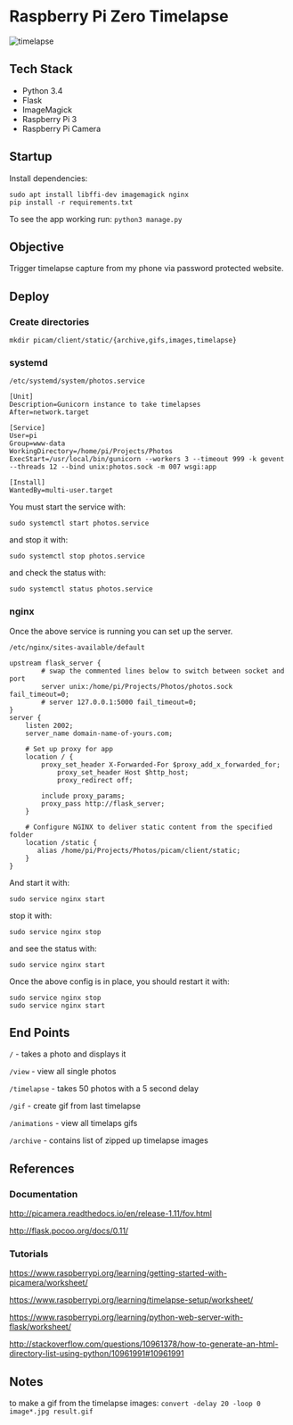 # Raspberry Pi Zero Timelapse

![timelapse](https://github.com/mimiflynn/rpi-timelapse/blob/master/result.gif)

## Tech Stack

- Python 3.4
- Flask
- ImageMagick
- Raspberry Pi 3
- Raspberry Pi Camera

## Startup

Install dependencies:

```
sudo apt install libffi-dev imagemagick nginx
pip install -r requirements.txt
```

To see the app working run:
`python3 manage.py`

## Objective

Trigger timelapse capture from my phone via password protected website.

## Deploy

### Create directories

```buildoutcfg
mkdir picam/client/static/{archive,gifs,images,timelapse}
```

### systemd

`/etc/systemd/system/photos.service`

```buildoutcfg
[Unit]
Description=Gunicorn instance to take timelapses
After=network.target

[Service]
User=pi
Group=www-data
WorkingDirectory=/home/pi/Projects/Photos
ExecStart=/usr/local/bin/gunicorn --workers 3 --timeout 999 -k gevent --threads 12 --bind unix:photos.sock -m 007 wsgi:app

[Install]
WantedBy=multi-user.target
```

You must start the service with:

```buildoutcfg
sudo systemctl start photos.service
```

and stop it with:

```buildoutcfg
sudo systemctl stop photos.service
```

and check the status with:

```buildoutcfg
sudo systemctl status photos.service
```


### nginx

Once the above service is running you can set up the server.

`/etc/nginx/sites-available/default`

```buildoutcfg
upstream flask_server {
        # swap the commented lines below to switch between socket and port
        server unix:/home/pi/Projects/Photos/photos.sock fail_timeout=0;
        # server 127.0.0.1:5000 fail_timeout=0;
}
server {
	listen 2002;
	server_name domain-name-of-yours.com;

	# Set up proxy for app
	location / {
	    proxy_set_header X-Forwarded-For $proxy_add_x_forwarded_for;
            proxy_set_header Host $http_host;
            proxy_redirect off;

	    include proxy_params;
	    proxy_pass http://flask_server;
	}
	
	# Configure NGINX to deliver static content from the specified folder
    location /static {
       alias /home/pi/Projects/Photos/picam/client/static;
    }
}
```

And start it with:
```
sudo service nginx start
```

stop it with: 
```
sudo service nginx stop
```

and see the status with:
```
sudo service nginx start
```

Once the above config is in place, you should restart it with:
```
sudo service nginx stop
sudo service nginx start
```

## End Points

`/` - takes a photo and displays it

`/view` - view all single photos

`/timelapse` - takes 50 photos with a 5 second delay

`/gif` - create gif from last timelapse

`/animations` - view all timelaps gifs

`/archive` - contains list of zipped up timelapse images

## References

### Documentation

http://picamera.readthedocs.io/en/release-1.11/fov.html

http://flask.pocoo.org/docs/0.11/

### Tutorials

https://www.raspberrypi.org/learning/getting-started-with-picamera/worksheet/

https://www.raspberrypi.org/learning/timelapse-setup/worksheet/

https://www.raspberrypi.org/learning/python-web-server-with-flask/worksheet/

http://stackoverflow.com/questions/10961378/how-to-generate-an-html-directory-list-using-python/10961991#10961991

## Notes

to make a gif from the timelapse images: `convert -delay 20 -loop 0 image*.jpg result.gif`
